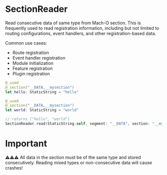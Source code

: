 # SectionReader
Read consecutive data of same type from Mach-O section. This is frequently used to read registration information, including but not limited to routing configurations, event handlers, and other registration-based data.

Common use cases:
- Route registration
- Event handler registration
- Module initialization
- Feature registration
- Plugin registration

```swift
@_used
@_section("__DATA,__mysection")
let hello: StaticString = "hello"

@_used
@_section("__DATA,__mysection")
let world: StaticString = "world"

// returns ["hello", "world"]
SectionReader.read(StaticString.self, segment: "__DATA", section: "__mysection")
```

# Important
⚠️⚠️⚠️ All data in the section must be of the same type and stored consecutively.
Reading mixed types or non-consecutive data will cause crashes!